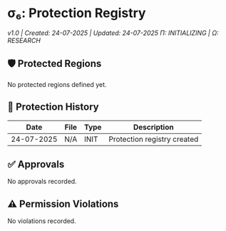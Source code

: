 # σ₆: Protection Registry

_v1.0 | Created: 24-07-2025 | Updated: 24-07-2025_
_Π: INITIALIZING | Ω: RESEARCH_

## 🛡️ Protected Regions

No protected regions defined yet.

## 📜 Protection History

| Date       | File | Type | Description                 |
| ---------- | ---- | ---- | --------------------------- |
| 24-07-2025 | N/A  | INIT | Protection registry created |

## ✅ Approvals

No approvals recorded.

## ⚠️ Permission Violations

No violations recorded.
